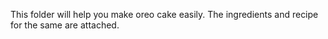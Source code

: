 This folder will help you make oreo cake easily. The ingredients and recipe for the same are attached.